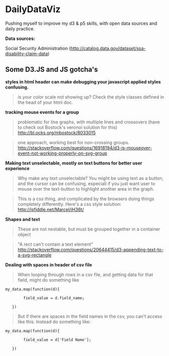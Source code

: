 # DailyDataViz

Pushing myself to improve my d3 & p5 skills, with open data sources and daily practice.


**Data sources:**

Social Security Administration
(http://catalog.data.gov/dataset/ssa-disability-claim-data)

## Some D3.JS and JS gotcha's

**styles in html header can make debugging your javascript applied styles confusing.**
> is your color scale not showing up? Check the style classes defined in the head of your html doc.

**tracking mouse events for a group**
>problematic for line graphs, with multiple lines and crossovers (have to check out Bostock's veronoi solution for this) http://bl.ocks.org/mbostock/8033015

>one approach, working best for non-crossing groups. http://stackoverflow.com/questions/16918194/d3-js-mouseover-event-not-working-properly-on-svg-group


**Making text unselectable, mostly on text buttons for better user experience**
>Why make any text unselectable?  You might be using text as a button, and the cursor can be confusing, especiall if you just want user to mouse over the text-button to highlight another area in the graph.

>This is a css thing, and complicated by the browsers doing things completely differently. Here's a css style solution: http://jsfiddle.net/Marcel/jH36t/

**Shapes and text**
> These are not nestable, but must be grouped together in a container object

> "A rect can't contain a text element"  http://stackoverflow.com/questions/20644415/d3-appending-text-to-a-svg-rectangle


**Dealing with spaces in header of csv file**

> When looping through rows in a csv file, and getting data for that field, might do something like
 
    my_data.map(function(d){

            field_value = d.field_name;

       })

> But if there are spaces in the field names in the csv, you can't access like this. Instead do something like:

    my_data.map(function(d){

            field_value = d['Field Name'];

       })


